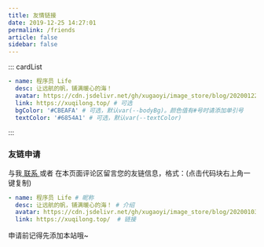```yaml
---
title: 友情链接
date: 2019-12-25 14:27:01
permalink: /friends
article: false
sidebar: false
---
```


<!--
普通卡片列表容器，可用于友情链接、项目推荐、古诗词展示等。
cardList 后面可跟随一个数字表示每行最多显示多少个，选值范围1~4，默认3。在小屏时会根据屏幕宽度减少每行显示数量。
-->
::: cardList
```yaml
- name: 程序员 Life
  desc: 让远航的帆，铺满暖心的海！
  avatar: https://cdn.jsdelivr.net/gh/xugaoyi/image_store/blog/20200122153807.jpg # 可选
  link: https://xuqilong.top/ # 可选
  bgColor: '#CBEAFA' # 可选，默认var(--bodyBg)。颜色值有#号时请添加单引号
  textColor: '#6854A1' # 可选，默认var(--textColor)
```
:::


### 友链申请

与我[ 联系 ](/about/#联系)或者 在本页面评论区留言您的友链信息，格式：(点击代码块右上角一键复制)


```yaml
- name: 程序员 Life # 昵称
  desc: 让远航的帆，铺满暖心的海！ # 介绍
  avatar: https://cdn.jsdelivr.net/gh/xugaoyi/image_store/blog/20200103123203.jpg # 头像
  link: https://xuqilong.top/  # 链接
```

申请前记得先添加本站哦~

